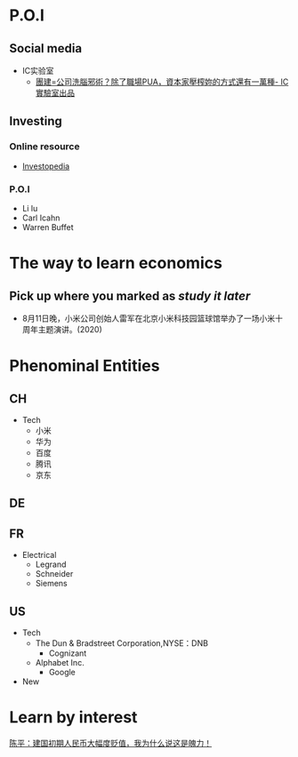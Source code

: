 # P.O.I
## Social media
- IC实验室
  - [團建=公司洗腦邪術？除了職場PUA，資本家壓榨妳的方式還有一萬種- IC實驗室出品](https://www.youtube.com/watch?v=JiyWrIOVw5Y)


## Investing
### Online resource
- [Investopedia](https://www.investopedia.com/)
### P.O.I
- Li lu
- Carl Icahn
- Warren Buffet
# The way to learn economics

## Pick up where you marked as *study it later*
- 8月11日晚，小米公司创始人雷军在北京小米科技园篮球馆举办了一场小米十周年主题演讲。(2020)

# Phenominal Entities
## CH
- Tech
  - 小米
  - 华为
  - 百度
  - 腾讯
  - 京东
## DE
## FR
- Electrical
  - Legrand
  - Schneider
  - Siemens
## US
- Tech
  - The Dun & Bradstreet Corporation,NYSE：DNB
    - Cognizant
  - Alphabet Inc.
    - Google
- New


# Learn by interest
[陈平：建国初期人民币大幅度贬值，我为什么说这是魄力！](https://www.youtube.com/watch?v=QAcTdzwz4yo)